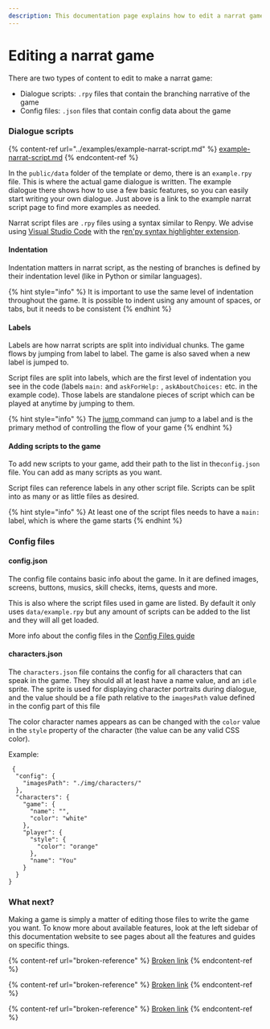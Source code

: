 ```yaml
---
description: This documentation page explains how to edit a narrat game
---
```


# Editing a narrat game

There are two types of content to edit to make a narrat game:

* Dialogue scripts: `.rpy` files that contain the branching narrative of the game
* Config files: `.json` files that contain config data about the game

### Dialogue scripts

{% content-ref url="../examples/example-narrat-script.md" %}
[example-narrat-script.md](../examples/example-narrat-script.md)
{% endcontent-ref %}

In the `public/data` folder of the template or demo, there is an `example.rpy` file. This is where the actual game dialogue is written. The example dialogue there shows how to use a few basic features, so you can easily start writing your own dialogue. Just above is a link to the example narrat script page to find more examples as needed.

Narrat script files are `.rpy` files using a syntax similar to Renpy. We advise using [Visual Studio Code](https://code.visualstudio.com) with the r[en'py syntax highlighter extension](https://marketplace.visualstudio.com/items?itemName=LuqueDaniel.languague-renpy).

#### Indentation

Indentation matters in narrat script, as the nesting of branches is defined by their indentation level (like in Python or similar languages).

{% hint style="info" %}
It is important to use the same level of indentation throughout the game. It is possible to indent using any amount of spaces, or tabs, but it needs to be consistent
{% endhint %}

#### Labels

Labels are how narrat scripts are split into individual chunks. The game flows by jumping from label to label. The game is also saved when a new label is jumped to.

Script files are split into labels, which are the first level of indentation you see in the code (labels `main:` and `askForHelp:` , `askAboutChoices:` etc. in the example code). Those labels are standalone pieces of script which can be played at anytime by jumping to them.

{% hint style="info" %}
The [jump ](../functions-documentation/api-jump.md)command can jump to a label and is the primary method of controlling the flow of your game
{% endhint %}

#### Adding scripts to the game

To add new scripts to your game, add their path to the list in the`config.json` file. You can add as many scripts as you want.

Script files can reference labels in any other script file. Scripts can be split into as many or as little files as desired.

{% hint style="info" %}
At least one of the script files needs to have a `main:` label, which is where the game starts
{% endhint %}

### Config files

#### config.json

The config file contains basic info about the game. In it are defined images, screens, buttons, musics, skill checks, items, quests and more.

This is also where the script files used in game are listed. By default it only uses `data/example.rpy` but  any amount of scripts can be added to the list and they will all get loaded.

More info about the config files in the [Config Files guide](config-files.md)

#### characters.json

The `characters.json` file contains the config for all characters that can speak in the game. They should all at least have a name value, and an `idle` sprite. The sprite is used for displaying character portraits during dialogue, and the value should be a file path relative to the `imagesPath` value defined in the config part of this file

The color character names appears as can be changed with the `color` value in the `style` property of the character (the value can be any valid CSS color).

Example:

```
 {
  "config": {
    "imagesPath": "./img/characters/"
  },
  "characters": {
    "game": {
      "name": "",
      "color": "white"
    },
    "player": {
      "style": {
        "color": "orange"
      },
      "name": "You"
    }
  }
}
```

### What next?

Making a game is simply a matter of editing those files to write the game you want. To know more about available features, look at the left sidebar of this documentation website to see pages about all the features and guides on specific things.

{% content-ref url="broken-reference" %}
[Broken link](broken-reference)
{% endcontent-ref %}

{% content-ref url="broken-reference" %}
[Broken link](broken-reference)
{% endcontent-ref %}

{% content-ref url="broken-reference" %}
[Broken link](broken-reference)
{% endcontent-ref %}
